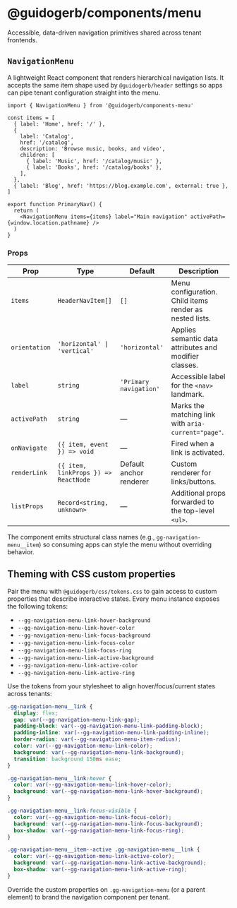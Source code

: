 # @guidogerb/components/menu

Accessible, data-driven navigation primitives shared across tenant frontends.

## `NavigationMenu`

A lightweight React component that renders hierarchical navigation lists. It
accepts the same item shape used by `@guidogerb/header` settings so apps can
pipe tenant configuration straight into the menu.

```tsx
import { NavigationMenu } from '@guidogerb/components-menu'

const items = [
  { label: 'Home', href: '/' },
  {
    label: 'Catalog',
    href: '/catalog',
    description: 'Browse music, books, and video',
    children: [
      { label: 'Music', href: '/catalog/music' },
      { label: 'Books', href: '/catalog/books' },
    ],
  },
  { label: 'Blog', href: 'https://blog.example.com', external: true },
]

export function PrimaryNav() {
  return (
    <NavigationMenu items={items} label="Main navigation" activePath={window.location.pathname} />
  )
}
```

### Props

| Prop          | Type                                 | Default                 | Description                                             |
| ------------- | ------------------------------------ | ----------------------- | ------------------------------------------------------- |
| `items`       | `HeaderNavItem[]`                    | `[]`                    | Menu configuration. Child items render as nested lists. |
| `orientation` | `'horizontal' \| 'vertical'`         | `'horizontal'`          | Applies semantic data attributes and modifier classes.  |
| `label`       | `string`                             | `'Primary navigation'`  | Accessible label for the `<nav>` landmark.              |
| `activePath`  | `string`                             | —                       | Marks the matching link with `aria-current="page"`.     |
| `onNavigate`  | `({ item, event }) => void`          | —                       | Fired when a link is activated.                         |
| `renderLink`  | `({ item, linkProps }) => ReactNode` | Default anchor renderer | Custom renderer for links/buttons.                      |
| `listProps`   | `Record<string, unknown>`            | —                       | Additional props forwarded to the top-level `<ul>`.     |

The component emits structural class names (e.g., `gg-navigation-menu__item`)
so consuming apps can style the menu without overriding behavior.

## Theming with CSS custom properties

Pair the menu with `@guidogerb/css/tokens.css` to gain access to custom
properties that describe interactive states. Every menu instance exposes the
following tokens:

- `--gg-navigation-menu-link-hover-background`
- `--gg-navigation-menu-link-hover-color`
- `--gg-navigation-menu-link-focus-background`
- `--gg-navigation-menu-link-focus-color`
- `--gg-navigation-menu-link-focus-ring`
- `--gg-navigation-menu-link-active-background`
- `--gg-navigation-menu-link-active-color`
- `--gg-navigation-menu-link-active-ring`

Use the tokens from your stylesheet to align hover/focus/current states across
tenants:

```css
.gg-navigation-menu__link {
  display: flex;
  gap: var(--gg-navigation-menu-link-gap);
  padding-block: var(--gg-navigation-menu-link-padding-block);
  padding-inline: var(--gg-navigation-menu-link-padding-inline);
  border-radius: var(--gg-navigation-menu-item-radius);
  color: var(--gg-navigation-menu-link-color);
  background: var(--gg-navigation-menu-link-background);
  transition: background 150ms ease;
}

.gg-navigation-menu__link:hover {
  color: var(--gg-navigation-menu-link-hover-color);
  background: var(--gg-navigation-menu-link-hover-background);
}

.gg-navigation-menu__link:focus-visible {
  color: var(--gg-navigation-menu-link-focus-color);
  background: var(--gg-navigation-menu-link-focus-background);
  box-shadow: var(--gg-navigation-menu-link-focus-ring);
}

.gg-navigation-menu__item--active .gg-navigation-menu__link {
  color: var(--gg-navigation-menu-link-active-color);
  background: var(--gg-navigation-menu-link-active-background);
  box-shadow: var(--gg-navigation-menu-link-active-ring);
}
```

Override the custom properties on `.gg-navigation-menu` (or a parent element)
to brand the navigation component per tenant.
